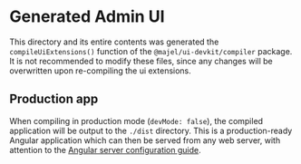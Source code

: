 # Generated Admin UI

This directory and its entire contents was generated the `compileUiExtensions()` function of the `@majel/ui-devkit/compiler` package. It is not recommended to modify these files, since any changes will be overwritten upon re-compiling the ui extensions.

## Production app

When compiling in production mode (`devMode: false`), the compiled application will be output to the `./dist` directory. This is a production-ready Angular application which can then be served from any web server, with attention to the [Angular server configuration guide](https://angular.io/guide/deployment#server-configuration).
